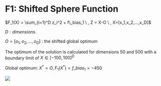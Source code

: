 # F1: Shifted Sphere Function


$F_1(X) = \sum_{i=1}^D z_i^2 + f\_bias_1 \ , Z = X-O \ , X=[x_1,x_2,...,x_D]$


$D: dimensions.$

$O=[o_1, o_2,...,o_D]$ : the shifted global optimum

The optimum of the solution is calculated for dimensions 50 and 500 with a boundary limit of $X∈[−100,100]^D$

Global optimum: $X^* = O , F_1(X^*) = f\_bias_1 = - 450$

<img src="https://render.githubusercontent.com/render/math?math=e^{i \pi} = -1">
